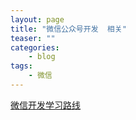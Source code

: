 ```yaml
---
layout: page
title: "微信公众号开发  相关"
teaser: ""
categories:
    - blog
tags:
    - 微信
---
```


[微信开发学习路线](http://bss.csdn.net/m/topic/learning_path_weixin?hmsr=toutiao.io&utm_medium=toutiao.io&utm_source=toutiao.io)